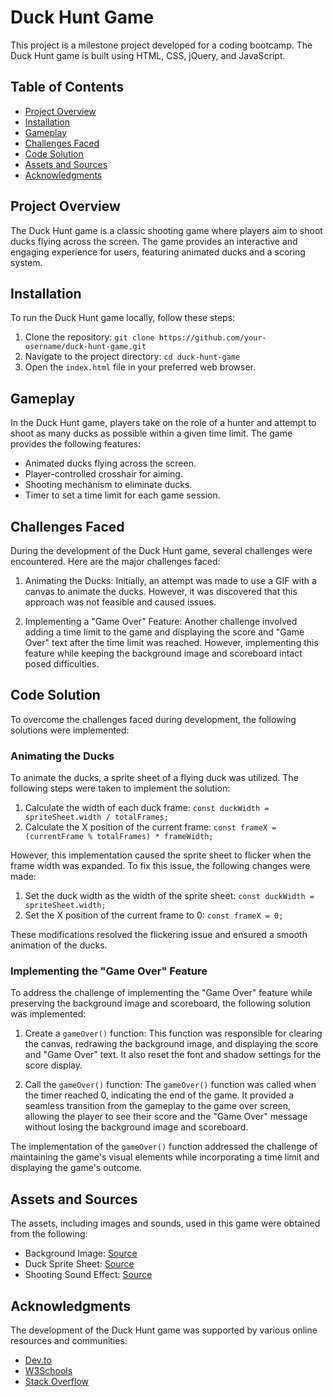 # Duck Hunt Game

This project is a milestone project developed for a coding bootcamp. The Duck Hunt game is built using HTML, CSS, jQuery, and JavaScript.

## Table of Contents

- [Project Overview](#project-overview)
- [Installation](#installation)
- [Gameplay](#gameplay)
- [Challenges Faced](#challenges-faced)
- [Code Solution](#code-solution)
- [Assets and Sources](#assets-and-sources)
- [Acknowledgments](#acknowledgments)

## Project Overview

The Duck Hunt game is a classic shooting game where players aim to shoot ducks flying across the screen. The game provides an interactive and engaging experience for users, featuring animated ducks and a scoring system.

## Installation

To run the Duck Hunt game locally, follow these steps:

1. Clone the repository: `git clone https://github.com/your-username/duck-hunt-game.git`
2. Navigate to the project directory: `cd duck-hunt-game`
3. Open the `index.html` file in your preferred web browser.

## Gameplay

In the Duck Hunt game, players take on the role of a hunter and attempt to shoot as many ducks as possible within a given time limit. The game provides the following features:

- Animated ducks flying across the screen.
- Player-controlled crosshair for aiming.
- Shooting mechanism to eliminate ducks.
- Timer to set a time limit for each game session.

## Challenges Faced

During the development of the Duck Hunt game, several challenges were encountered. Here are the major challenges faced:

1. Animating the Ducks: Initially, an attempt was made to use a GIF with a canvas to animate the ducks. However, it was discovered that this approach was not feasible and caused issues.

2. Implementing a "Game Over" Feature: Another challenge involved adding a time limit to the game and displaying the score and "Game Over" text after the time limit was reached. However, implementing this feature while keeping the background image and scoreboard intact posed difficulties.

## Code Solution

To overcome the challenges faced during development, the following solutions were implemented:

### Animating the Ducks

To animate the ducks, a sprite sheet of a flying duck was utilized. The following steps were taken to implement the solution:

1. Calculate the width of each duck frame: `const duckWidth = spriteSheet.width / totalFrames;`
2. Calculate the X position of the current frame: `const frameX = (currentFrame % totalFrames) * frameWidth;`

However, this implementation caused the sprite sheet to flicker when the frame width was expanded. To fix this issue, the following changes were made:

1. Set the duck width as the width of the sprite sheet: `const duckWidth = spriteSheet.width;`
2. Set the X position of the current frame to 0: `const frameX = 0;`

These modifications resolved the flickering issue and ensured a smooth animation of the ducks.

### Implementing the "Game Over" Feature

To address the challenge of implementing the "Game Over" feature while preserving the background image and scoreboard, the following solution was implemented:

1. Create a `gameOver()` function: This function was responsible for clearing the canvas, redrawing the background image, and displaying the score and "Game Over" text. It also reset the font and shadow settings for the score display.

2. Call the `gameOver()` function: The `gameOver()` function was called when the timer reached 0, indicating the end of the game. It provided a seamless transition from the gameplay to the game over screen, allowing the player to see their score and the "Game Over" message without losing the background image and scoreboard.

The implementation of the `gameOver()` function addressed the challenge of maintaining the game's visual elements while incorporating a time limit and displaying the game's outcome.

## Assets and Sources

The assets, including images and sounds, used in this game were obtained from the following:

- Background Image: [Source](https://www.nicepng.com/ourpic/u2t4i1e6r5e6u2i1_gif-fly-away-duck-hunt/)
- Duck Sprite Sheet: [Source](https://opengameart.org/content/16x16-duck)
- Shooting Sound Effect: [Source](https://opengameart.org/content/light-machine-gun)

## Acknowledgments

The development of the Duck Hunt game was supported by various online resources and communities:

- [Dev.to](https://dev.to/martyhimmel/animating-sprite-sheets-with-javascript-ag3)
- [W3Schools](https://www.w3schools.com/graphics/game_intro.asp)
- [Stack Overflow](https://stackoverflow.com/)
